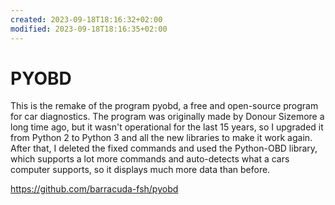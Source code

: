 ```yaml
---
created: 2023-09-18T18:16:32+02:00
modified: 2023-09-18T18:16:35+02:00
---
```


# PYOBD

This is the remake of the program pyobd, a free and open-source program for car diagnostics. The program was originally made by Donour Sizemore a long time ago, but it wasn't operational for the last 15 years, so I upgraded it from Python 2 to Python 3 and all the new libraries to make it work again. After that, I deleted the fixed commands and used the Python-OBD library, which supports a lot more commands and auto-detects what a cars computer supports, so it displays much more data than before.

<https://github.com/barracuda-fsh/pyobd>
